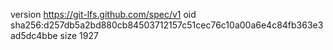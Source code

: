 version https://git-lfs.github.com/spec/v1
oid sha256:d257db5a2bd880cb84503712157c51cec76c10a00a6e4c84fb363e3ad5dc4bbe
size 1927
